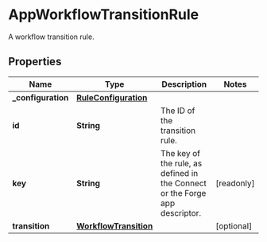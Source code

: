 

# AppWorkflowTransitionRule

A workflow transition rule.

## Properties

| Name | Type | Description | Notes |
|------------ | ------------- | ------------- | -------------|
|**_configuration** | [**RuleConfiguration**](RuleConfiguration.md) |  |  |
|**id** | **String** | The ID of the transition rule. |  |
|**key** | **String** | The key of the rule, as defined in the Connect or the Forge app descriptor. |  [readonly] |
|**transition** | [**WorkflowTransition**](WorkflowTransition.md) |  |  [optional] |



